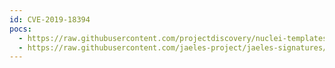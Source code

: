 ```yaml
---
id: CVE-2019-18394
pocs:
  - https://raw.githubusercontent.com/projectdiscovery/nuclei-templates/master/cves/CVE-2019-18394.yaml
  - https://raw.githubusercontent.com/jaeles-project/jaeles-signatures/master/cves/openfire-ssrf-cve-2019-18394.yaml
---
```

